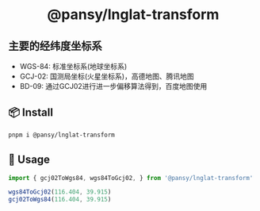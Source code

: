 <h1 align="center">
  @pansy/lnglat-transform
</h1>

## 主要的经纬度坐标系

- WGS-84: 标准坐标系(地球坐标系)
- GCJ-02: 国测局坐标(火星坐标系)，高德地图、腾讯地图
- BD-09: 通过GCJ02进行进一步偏移算法得到，百度地图使用

## 📦 Install

```sh
pnpm i @pansy/lnglat-transform
```

## 🦄 Usage

```ts
import { gcj02ToWgs84, wgs84ToGcj02, } from '@pansy/lnglat-transform'

wgs84ToGcj02(116.404, 39.915)
gcj02ToWgs84(116.404, 39.915)
```
